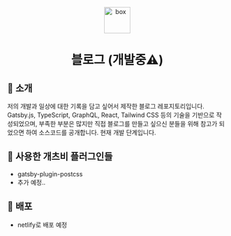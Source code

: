 <p align="center">
  <a href="https://www.gatsbyjs.com/?utm_source=starter&utm_medium=readme&utm_campaign=minimal-starter-ts">
    <img alt="box" src="https://cdn-icons-png.flaticon.com/512/4659/4659050.png" width="60" />
  </a>
</p>
<h1 align="center">
  블로그 (개발중⚠️)
</h1>

## 👻 소개

저의 개발과 일상에 대한 기록을 담고 싶어서 제작한 블로그 레포지토리입니다. Gatsby.js, TypeScript, GraphQL, React, Tailwind CSS 등의 기술을 기반으로 작성되었으며, 부족한 부분은 많지만 직접 블로그를 만들고 싶으신 분들을 위해 참고가 되었으면 하여 소스코드를 공개합니다. 현재 개발 단계입니다.

## 🔧 사용한 개츠비 플러그인들

- gatsby-plugin-postcss
- 추가 예정..

## 🚀 배포

- netlify로 배포 예정
